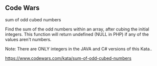 ## Code Wars

sum of odd cubed numbers

Find the sum of the odd numbers within an array, after cubing the initial integers. This function will return undefined (NULL in PHP) if any of the values aren't numbers.

Note: There are ONLY integers in the JAVA and C# versions of this Kata..

https://www.codewars.com/kata/sum-of-odd-cubed-numbers

